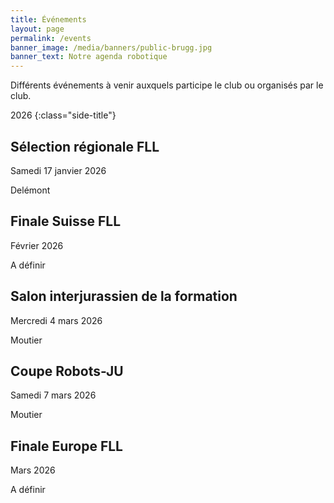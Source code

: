 ```yaml
---
title: Événements
layout: page
permalink: /events
banner_image: /media/banners/public-brugg.jpg
banner_text: Notre agenda robotique
---
```


Différents événements à venir auxquels participe le club ou organisés par le club.

2026
{:class="side-title"}

## Sélection régionale FLL

<i class="fa fa-calendar"></i> Samedi 17 janvier 2026

<i class="fa fa-map-marker"></i> Delémont

## Finale Suisse FLL

<i class="fa fa-calendar"></i> Février 2026

<i class="fa fa-map-marker"></i> A définir

## Salon interjurassien de la formation

<i class="fa fa-calendar"></i> Mercredi 4 mars 2026

<i class="fa fa-map-marker"></i> Moutier

## Coupe Robots-JU

<i class="fa fa-calendar"></i> Samedi 7 mars 2026

<i class="fa fa-map-marker"></i> Moutier

## Finale Europe FLL

<i class="fa fa-calendar"></i> Mars 2026

<i class="fa fa-map-marker"></i> A définir
